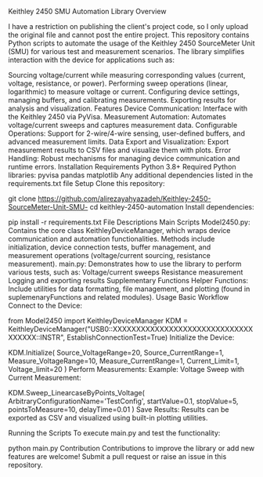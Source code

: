 Keithley 2450 SMU Automation Library
Overview

I have a restriction on publishing the client's project code, so I only upload the original file and cannot post the entire project.
This repository contains Python scripts to automate the usage of the Keithley 2450 SourceMeter Unit (SMU) for various test and measurement scenarios. The library simplifies interaction with the device for applications such as:

Sourcing voltage/current while measuring corresponding values (current, voltage, resistance, or power).
Performing sweep operations (linear, logarithmic) to measure voltage or current.
Configuring device settings, managing buffers, and calibrating measurements.
Exporting results for analysis and visualization.
Features
Device Communication: Interface with the Keithley 2450 via PyVisa.
Measurement Automation: Automates voltage/current sweeps and captures measurement data.
Configurable Operations: Support for 2-wire/4-wire sensing, user-defined buffers, and advanced measurement limits.
Data Export and Visualization: Export measurement results to CSV files and visualize them with plots.
Error Handling: Robust mechanisms for managing device communication and runtime errors.
Installation
Requirements
Python 3.8+
Required Python libraries:
pyvisa
pandas
matplotlib
Any additional dependencies listed in the requirements.txt file
Setup
Clone this repository:

git clone https://github.com/alirezayahyazadeh/Keithley-2450-SourceMeter-Unit-SMU-
cd keithley-2450-automation
Install dependencies:

pip install -r requirements.txt
File Descriptions
Main Scripts
Model2450.py: Contains the core class KeithleyDeviceManager, which wraps device communication and automation functionalities.
Methods include initialization, device connection tests, buffer management, and measurement operations (voltage/current sourcing, resistance measurement).
main.py: Demonstrates how to use the library to perform various tests, such as:
Voltage/current sweeps
Resistance measurement
Logging and exporting results
Supplementary Functions
Helper Functions: Include utilities for data formatting, file management, and plotting (found in suplemenaryFunctions and related modules).
Usage
Basic Workflow
Connect to the Device:


from Model2450 import KeithleyDeviceManager
KDM = KeithleyDeviceManager("USB0::XXXXXXXXXXXXXXXXXXXXXXXXXXXXXXXXXXXX::INSTR", EstablishConnectionTest=True)
Initialize the Device:

KDM.Initialize(
    Source_VoltageRange=20,
    Source_CurrentRange=1,
    Measure_VoltageRange=10,
    Measure_CurrentRange=1,
    Current_Limit=1,
    Voltage_limit=20
)
Perform Measurements: Example: Voltage Sweep with Current Measurement:


KDM.Sweep_LinearcaseByPoints_Voltage(
    ArbitraryConfigurationName='TestConfig',
    startValue=0.1,
    stopValue=5,
    pointsToMeasure=10,
    delayTime=0.01
)
Save Results: Results can be exported as CSV and visualized using built-in plotting utilities.

Running the Scripts
To execute main.py and test the functionality:


python main.py
Contribution
Contributions to improve the library or add new features are welcome! Submit a pull request or raise an issue in this repository.
